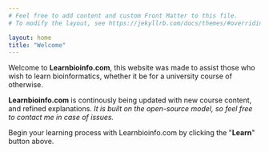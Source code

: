 ```yaml
---
# Feel free to add content and custom Front Matter to this file.
# To modify the layout, see https://jekyllrb.com/docs/themes/#overriding-theme-defaults

layout: home
title: "Welcome"
---
```


Welcome to **Learnbioinfo.com**, this website was made to assist those who wish to learn bioinformatics, whether it be for a university course of otherwise.

**Learnbioinfo.com** is continously being updated with new course content, and refined explanations. *It is built on the open-source model, so feel free to contact me in case of issues.*

Begin your learning process with Learnbioinfo.com by clicking the "**Learn**" button above.
